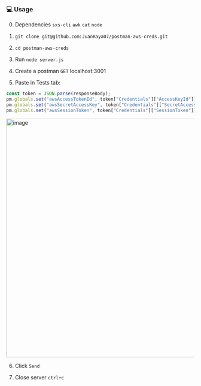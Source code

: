### 💻 Usage

0. Dependencies `sxs-cli` `awk` `cat` `node`

1. `git clone git@github.com:JuanRaya07/postman-aws-creds.git`

2. `cd postman-aws-creds`

3. Run `node server.js`

4. Create a postman `GET` localhost:3001

5. Paste in Tests tab:

```javascript
const token = JSON.parse(responseBody);
pm.globals.set("awsAccessTokenId", token["Credentials"]["AccessKeyId"]);
pm.globals.set("awsSecretAccessKey", token["Credentials"]["SecretAccessKey"]);
pm.globals.set("awsSessionToken", token["Credentials"]["SessionToken"]);
```

<img width="637" alt="image" src="https://github.com/JuanRaya07/postman-aws-creds/assets/130441696/2690f44d-7b20-4e2a-8fb7-ea53c19fb122">

6. Click `Send`

7. Close server `ctrl+c`
